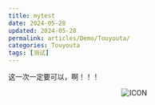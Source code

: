 ```yaml
---
title: mytest
date: 2024-05-28
updated: 2024-05-28
permalink: articles/Demo/Touyouta/
categories: Touyouta
tags: [测试]
---
```


这一次一定要可以，啊！！！

<!-- More -->

<div style="text-align:center">

![ICON](articles/Demo/HelloWorld/avatar.png)

</div>